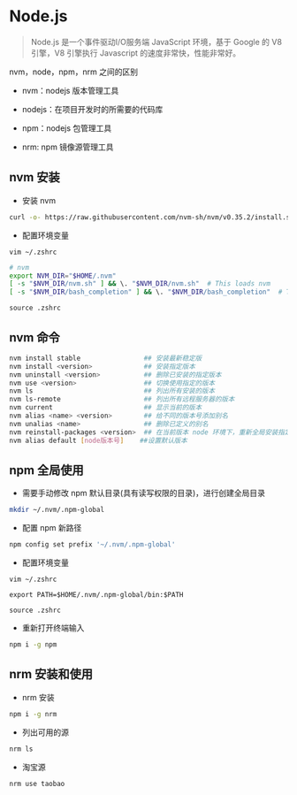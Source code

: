 # Node.js

> Node.js 是一个事件驱动I/O服务端 JavaScript 环境，基于 Google 的 V8 引擎，V8 引擎执行 Javascript 的速度非常快，性能非常好。

nvm，node，npm，nrm 之间的区别

* nvm：nodejs 版本管理工具

* nodejs：在项目开发时的所需要的代码库

* npm：nodejs 包管理工具

* nrm: npm 镜像源管理工具

## nvm 安装

* 安装 nvm

```bash
curl -o- https://raw.githubusercontent.com/nvm-sh/nvm/v0.35.2/install.sh | bash
```

* 配置环境变量

`vim ~/.zshrc`

```bash
# nvm
export NVM_DIR="$HOME/.nvm"
[ -s "$NVM_DIR/nvm.sh" ] && \. "$NVM_DIR/nvm.sh"  # This loads nvm
[ -s "$NVM_DIR/bash_completion" ] && \. "$NVM_DIR/bash_completion"  # This loads nvm bash_completion
```

`source .zshrc`

## nvm 命令

```bash
nvm install stable                ## 安装最新稳定版 
nvm install <version>             ## 安装指定版本 
nvm uninstall <version>           ## 删除已安装的指定版本 
nvm use <version>                 ## 切换使用指定的版本
nvm ls                            ## 列出所有安装的版本 
nvm ls-remote                     ## 列出所有远程服务器的版本 
nvm current                       ## 显示当前的版本 
nvm alias <name> <version>        ## 给不同的版本号添加别名 
nvm unalias <name>                ## 删除已定义的别名 
nvm reinstall-packages <version>  ## 在当前版本 node 环境下，重新全局安装指定版本号的 npm 包 
nvm alias default [node版本号]    ##设置默认版本
```

## npm 全局使用

* 需要手动修改 npm 默认目录(具有读写权限的目录)，进行创建全局目录

```bash
mkdir ~/.nvm/.npm-global
```

* 配置 npm 新路径

```bash
npm config set prefix '~/.nvm/.npm-global'
```

* 配置环境变量

`vim ~/.zshrc`

```vim
export PATH=$HOME/.nvm/.npm-global/bin:$PATH
```

`source .zshrc`

* 重新打开终端输入

```bash
npm i -g npm
```

## nrm 安装和使用

* nrm 安装

```bash
npm i -g nrm
```

* 列出可用的源

```bash
nrm ls
```

* 淘宝源

```bash
nrm use taobao
```